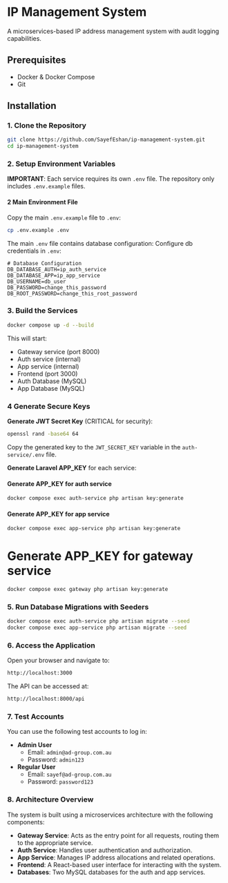 # IP Management System

A microservices-based IP address management system with audit logging capabilities.

## Prerequisites

- Docker & Docker Compose
- Git

## Installation

### 1. Clone the Repository

```bash
git clone https://github.com/SayefEshan/ip-management-system.git
cd ip-management-system
```

### 2. Setup Environment Variables

**IMPORTANT**: Each service requires its own `.env` file. The repository only includes `.env.example` files.

#### 2 Main Environment File

Copy the main `.env.example` file to `.env`:

```bash
cp .env.example .env
```

The main `.env` file contains database configuration:
Configure db credentials in `.env`:

```env
# Database Configuration
DB_DATABASE_AUTH=ip_auth_service
DB_DATABASE_APP=ip_app_service
DB_USERNAME=db_user
DB_PASSWORD=change_this_password
DB_ROOT_PASSWORD=change_this_root_password
```

### 3. Build the Services

```bash
docker compose up -d --build
```

This will start:

- Gateway service (port 8000)
- Auth service (internal)
- App service (internal)
- Frontend (port 3000)
- Auth Database (MySQL)
- App Database (MySQL)

### 4 Generate Secure Keys

**Generate JWT Secret Key** (CRITICAL for security):

```bash
openssl rand -base64 64
```

Copy the generated key to the `JWT_SECRET_KEY` variable in the `auth-service/.env` file.

**Generate Laravel APP_KEY** for each service:

#### Generate APP_KEY for auth service

```bash
docker compose exec auth-service php artisan key:generate
```

#### Generate APP_KEY for app service

```bash
docker compose exec app-service php artisan key:generate
```

# Generate APP_KEY for gateway service

```bash
docker compose exec gateway php artisan key:generate
```

### 5. Run Database Migrations with Seeders

```bash
docker compose exec auth-service php artisan migrate --seed
docker compose exec app-service php artisan migrate --seed
```

### 6. Access the Application

Open your browser and navigate to:

```bash
http://localhost:3000
```

The API can be accessed at:

```bash
http://localhost:8000/api
```

### 7. Test Accounts

You can use the following test accounts to log in:

- **Admin User**
  - Email: `admin@ad-group.com.au`
  - Password: `admin123`
- **Regular User**
  - Email: `sayef@ad-group.com.au`
  - Password: `password123`

### 8. Architecture Overview

The system is built using a microservices architecture with the following components:

- **Gateway Service**: Acts as the entry point for all requests, routing them to the appropriate service.
- **Auth Service**: Handles user authentication and authorization.
- **App Service**: Manages IP address allocations and related operations.
- **Frontend**: A React-based user interface for interacting with the system.
- **Databases**: Two MySQL databases for the auth and app services.
